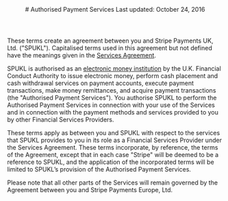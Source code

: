 <header id="spukl_terms">
# Authorised Payment Services
Last updated: October 24, 2016
</header>

<article>

These terms create an agreement between you and Stripe Payments UK, Ltd. ("SPUKL"). Capitalised terms used in this agreement but not defined have the meanings given in the [Services Agreement](https://www.stripe.com/legal).

SPUKL is authorised as an [electronic money institution]( https://register.fca.org.uk/ShPo_FirmDetailsPage?id=001b000000pibOHAAY) by the U.K. Financial Conduct Authority to issue electronic money, perform cash placement and cash withdrawal services on payment accounts, execute payment transactions, make money remittances, and acquire payment transactions (the "Authorised Payment Services"). You authorise SPUKL to perform the Authorised Payment Services in connection with your use of the Services and in connection with the payment methods and services provided to you by other Financial Services Providers. 

These terms apply as between you and SPUKL with respect to the services that SPUKL provides to you in its role as a Financial Services Provider under the Services Agreement. These terms incorporate, by reference, the terms of the Agreement, except that in each case "Stripe" will be deemed to be a reference to SPUKL, and the application of the incorporated terms will be limited to SPUKL’s provision of the Authorised Payment Services. 

Please note that all other parts of the Services will remain governed by the Agreement between you and Stripe Payments Europe, Ltd. 

</article>
